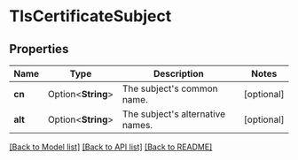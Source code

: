 # TlsCertificateSubject

## Properties

Name | Type | Description | Notes
------------ | ------------- | ------------- | -------------
**cn** | Option<**String**> | The subject's common name. | [optional]
**alt** | Option<**String**> | The subject's alternative names. | [optional]

[[Back to Model list]](../README.md#documentation-for-models) [[Back to API list]](../README.md#documentation-for-api-endpoints) [[Back to README]](../README.md)



